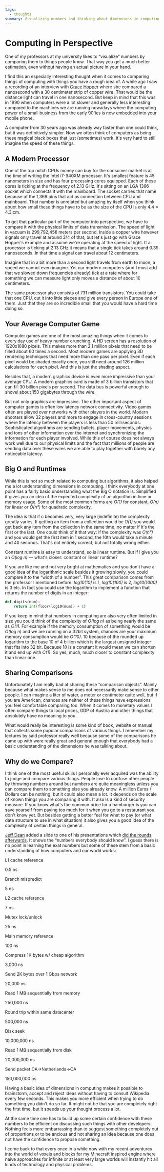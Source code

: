 ```yaml
---
tags:
  - thoughts
summary: Visualizing numbers and thinking about dimensions in computing.
---
```


# Computing in Perspective

One of my professors at my university likes to “visualize” numbers by
comparing them to things people know.  That way you get a much better
estimation, even without having an actual picture in your hand.

I find this an especially interesting thought when it comes to comparing
things of computing with things you have a rough idea of.  A while ago I
saw a recording of an interview with [Grace Hopper](http://en.wikipedia.org/wiki/Grace_Hopper) where she compared a
nanosecond with a 30 centimeter strip of copper wire.  That would be the
distance light can travel in one nanosecond.  But keep in mind that this
was in 1990 when computers were a lot slower and generally less
interesting compared to the machines we are running nowadays where the
computing power of a small business from the early 90'ies is now embedded
into your mobile phone.

A computer from 30 years ago was already way faster than one could think,
but it was definitively simpler.  Now we often think of computers as being
these magical black boxes that just (sometimes) work.  It's very hard to
still imagine the speed of these things.

## A Modern Processor

One of the top notch CPUs money can buy for the consumer market is at the
time of writing the Intel i7-940XM processor.  It's smallest feature is 45
nanometers in size and has four processing cores equipped.  Each of these
cores is ticking at the frequency of 2.13 GHz.  It's sitting on an LGA
1366 socket which connects it with the mainboard.  The socket carries that
name because of the 1,366 pins that act as connection between CPU and
mainboard.  That number is unrelated but amazing by itself when you think
abuot how small these things have to be as the size of the CPU is only
4.4 × 4.3 cm.

To get that particular part of the computer into perspective, we have to
compare it with the physical limits of data transmission.  The speed of
light in vacuum is 299,792,458 meters per second.  Inside a copper wire
however signals only travel at around 3/4 of that, but let's just go with
Grace Hopper's example and assume we're operating at the speed of light.
If a processor is ticking at 2.13 GHz it means that a single tick takes
around 0.39 nanoseconds.  In that time a signal can travel about 12
centimeters.

Imagine that in a bit more than a second light travels from earth to moon,
a speed we cannot even imagine.  Yet our modern computers (and I must add
that we slowed down frequencies already) tick at a rate where for
something we can measure light only moves a distance of about 10
centimeters.

The same processor also consists of 731 million transistors.  You could
take that one CPU, cut it into little pieces and give every person in
Europe one of them.  Just that they are so incredible small that you would
have a hard time doing so.

## Your Average Computer Game

Computer games are one of the most amazing things when it comes to every
day use of heavy number crunching.  A HD screen has a resolution of
1920x1080 pixels.  This makes more than 2.1 million pixels that need to be
filled about 60 times a second.  Most modern games are applying 3D
rendering techniques that need more than one pass per pixel.  Even if each
pixel would be shaded exactly once, you still need around 126 million
calculations for each pixel.  And this is just the shading aspect.

Besides that, a modern graphics device is even more impressive than your
average CPU.  A modern graphics card is made of 3 billion transistors that
can fill 30 billion pixels per second.  The data bus is powerful enough to
shovel about 150 gigabytes through the wire.

But not only graphics are impressive.  The other important aspect of
computer games is often low latency network connectivity.  Video games
often are played over networks with other players in the world.  Modern
shooters allow 32 players and more to engage in cross-country sessions
where the latency between the players is less than 50 milliseconds.
Sophisticated algorithms are sending bullets, player movements, physics
and tons of other information over the internet and synchronizing the
information for each player involved.  While this of course does not
always work well due to our physical limits and the fact that millions of
people are sending data over these wires we are able to play together with
barely any noticeable latency.

## Big O and Runtimes

While this is not so much related to computing but algorithms, it also
helped me a lot understanding dimensions in computing.  I think everybody
at one point has a fairly basic understanding what the Big O notation is.
Simplified it gives you an idea of the expected complexity of an algorithm
in time or memory usage.  Some of the most common forms are *O(1)* for
constant, *O(n)* for linear or *O(n²)* for quadratic complexity.

The idea is that if *n* becomes very, very large (indefinite) the
complexity greatly varies.  If getting an item from a collection would be
*O(1)* you would get back any item from the collection in the same time,
no matter if it's the first or the last.  One could think of it that way:
If the complexity was *O(n²)* and you would get the first item in 1
second, the 10th would take a minute and 40 seconds.  That's not entirely
correct, but not totally wrong either.

Constant runtime is easy to understand, so is linear runtime.  But if I
give you an *O(log n)* — what's closer: constant or linear runtime?

If you are like me and not very bright at mathematics and you don't have a
good idea of the logarithmic scale besides it growing slowly, you could
compare it to the “width of a number”.  This great comparison comes from
the professor I mentioned before.  *log10(10)* is 1, *log10(100)* is 2,
*log10(1000)* is 3 etc.  In fact you could use the logarithm to implement
a function that returns the number of digits in an integer:

```python
def digits(num):
    return int(floor(log10(num)) + 1)
```

If you keep in mind that numbers in computing are also very often limited
in size you could think of the complexity of *O(log n)* as being nearly
the same as *O(1)*.  For example if the memory consumption of something
would be *O(log n)* and we are running on a 32bit system, chances are your
maximum memory consumption would be *O(10)*.  10 because of the rounded up
logarithm to the base 10 of 4 billion which is the largest unsigned
integer that fits into 32 bit.  Because 10 is a constant it would mean we
can shorten it and end up with *O(1)*.  So yes, much, much closer to
constant complexity than linear one.

## Sharing Comparisons

Unfortunately I am really bad at sharing these “comparison objects”.
Mainly because what makes sense to me does not necessarily make sense to
other people.  I can imagine a liter of water, a meter or centimeter quite
well, but if you are American, chances are neither of these things have
expressions you feel comfortable comparing too.  When it comes to monetary
values I often compare things to local prices, GDP of Austria and other
things that absolutely have no meaning to you.

What would really be interesting is some kind of book, website or manual
that collects some popular comparisons of various things.  I remember my
lectures by said professor really well because some of the comparisons he
came up with were really great and general enough that everybody had a
basic understanding of the dimensions he was talking about.

## Why do we Compare?

I think one of the most useful skills I personally ever acquired was the
ability to judge and compare various things.  People love to confuse other
people by throwing numbers around but numbers are quite meaningless unless
you can compare them to something else you already know.  A million Euros
/ Dollars can be nothing, but it could also mean a lot.  It depends on the
scale of known things you are comparing it with.  It also is a kind of
security measure.  If you know what's the common price for a hamburger is
you can save yourself from paying too much for it when you go to a
restaurant you don't know yet.  But besides getting a better feel for what
to pay (or what data structure to use in what situation) it also gives you
a good idea of the complexity of certain things in general.

[Jeff Dean](http://research.google.com/people/jeff/index.html) added a
slide to one of his presentations which [did the rounds afterwards](http://axisofeval.blogspot.com/2010/11/numbers-everybody-should-know.html).
It shows the “numbers everybody should know”.  I guess there is no point
in learning the exat numbers but some of these stem from a basic
understanding of how computers and our world works:

L1 cache reference

0.5 ns

Branch mispredict

5 ns

L2 cache reference

7 ns

Mutex lock/unlock

25 ns

Main memory reference

100 ns

Compress 1K bytes w/ cheap algorithm

3,000 ns

Send 2K bytes over 1 Gbps network

20,000 ns

Read 1 MB sequentially from memory

250,000 ns

Round trip within same datacenter

500,000 ns

Disk seek

10,000,000 ns

Read 1 MB sequentially from disk

20,000,000 ns

Send packet CA->Netherlands->CA

150,000,000 ns

Having a basic idea of dimensions in computing makes it possible to
brainstorm, accept and reject ideas without having to consult Wikipedia
every few seconds.  This makes you more efficient when trying to do
something you didn't do so far.  It might not be that you are completely
right the first time, but it speeds up your thought process a lot.

At the same time one has to build up some certain confidence with these
numbers to be efficient on discussing such things with other developers.
Nothing feels more embarrassing than to suggest something completely out
of proportions or to be anxious and not sharing an idea because one does
not have the confidence to propose something.

I come back to that every once in a while now with my recent adventures
into the world of voxels and blocks for my Minecraft inspired engine where
naive approaches for infinite or at least very large worlds will instantly
hit all kinds of technology and physical problems.
